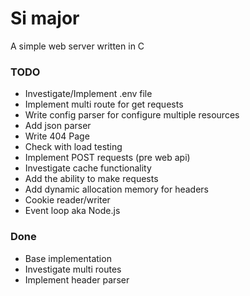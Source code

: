 # Si major

A simple web server written in C

### TODO

- Investigate/Implement .env file
- Implement multi route for get requests
- Write config parser for configure multiple resources
- Add json parser
- Write 404 Page
- Check with load testing
- Implement POST requests (pre web api)
- Investigate cache functionality
- Add the ability to make requests
- Add dynamic allocation memory for headers
- Cookie reader/writer
- Event loop aka Node.js

### Done

- Base implementation
- Investigate multi routes
- Implement header parser
